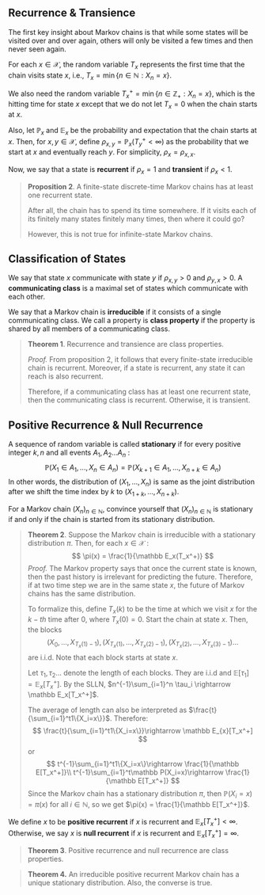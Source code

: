 ## Recurrence & Transience

The first key insight about Markov chains is that while some states will be visited over and over again, others will only be visited a few times and then never seen again.

For each $x\in\mathcal{X}$, the random variable $T_x$ represents the first time that the chain visits state $x$, i.e., $T_x = \min\{n\in\mathbb{N}: X_n = x\}$. 

We also need the random variable $T_x^{+} = \min\{n\in\mathbb{Z_+}:X_n=x\}$, which is the hitting time for state $x$ except that we do not let $T_x = 0$ when the chain starts at $x$. 

Also, let $\mathbb{P}_x$ and $\mathbb E_x$ be the probability and expectation that the chain starts at $x$. Then, for $x,y\in\mathcal{X}$, define $\rho_{x,y}=\mathbb{P}_{x}(T_{y}^{+}<\infty)$ as the probability that we start at $x$ and eventually reach $y$. For simplicity, $\rho_x = \rho_{x,x}$. 

Now, we say that a state is **recurrent** if $\rho_x = 1$ and **transient** if $\rho_{x}<1$. 

> **Proposition 2**. A finite-state discrete-time Markov chains has at least one recurrent state. 
>
> After all, the chain has to spend its time somewhere. If it visits each of its finitely many states finitely many times, then where it could go? 
>
> However, this is not true for infinite-state Markov chains. 

## Classification of States

We say that state $x$ communicate with state $y$ if $\rho_{x,y}>0$ and $\rho_{y,x}>0$. A **communicating class** is a maximal set of states which communicate with each other. 

We say that a Markov chain is **irreducible** if it consists of a single communicating class. We call a property is **class property** if the property is shared by all members of a communicating class. 

> **Theorem 1**. Recurrence and transience are class properties. 
>
> *Proof.* From proposition $2$, it follows that every finite-state irreducible chain is recurrent. Moreover, if a state is recurrent, any state it can reach is also recurrent. 
>
> Therefore, if a communicating class has at least one recurrent state, then the communicating class is recurrent. Otherwise, it is transient. 

## Positive Recurrence & Null Recurrence

A sequence of random variable is called **stationary** if for every positive integer $k,n$ and all events $A_1, A_2...A_n$ :
$$
\mathbb{P}(X_1\in A_1, ..., X_n\in A_n) = \mathbb{P}(X_{k+1}\in A_{1},...,X_{n+k}\in A_{n})
$$
In other words, the distribution of $(X_1,...,X_n)$ is same as the joint distribution after we shift the time index by $k$ to $(X_{1+k},...,X_{n+k})$. 

For a Markov chain $(X_n)_{n\in\mathbb N}$, convince yourself that $(X_n)_{n\in\mathbb N}$ is stationary if and only if the chain is started from its stationary distribution. 

> **Theorem 2**. Suppose the Markov chain is irreducible with a stationary distribution $\pi$. Then, for each $x\in \mathcal X$ : 
> $$
> \pi(x) = \frac{1}{\mathbb E_x(T_x^+)}
> $$
> *Proof.* The Markov property says that once the current state is known, then the past history is irrelevant for predicting the future. Therefore, if at two time step we are in the same state $x$, the future of Markov chains has the same distribution. 
>
> To formalize this, define $T_x(k)$ to be the time at which we visit $x$ for the $k-th$ time after $0$, where $T_x(0) = 0$. Start the chain at state $x$. Then, the blocks
> $$
> (X_0, ...,X_{T_x(1)-1}), (X_{T_{x}(1)}, ...,X_{T_x(2)-1}),(X_{T_x(2)},...,X_{T_x(3)-1})...
> $$
> are i.i.d. Note that each block starts at state $x$. 
>
> Let $\tau_1,\tau_2...$ denote the length of each blocks. They are i.i.d and $\mathbb E[\tau_1]=\mathbb E_x[T_x^+]$. By the SLLN, $n^{-1}\sum_{i=1}^n \tau_i \rightarrow \mathbb E_x[T_x^+]$. 
>
> The average of length can also be interpreted as $\frac{t}{\sum_{i=1}^t1\{X_i=x\}}$. Therefore: 
> $$
> \frac{t}{\sum_{i=1}^t1\{X_i=x\}}\rightarrow \mathbb E_{x}[T_x^+]
> $$
> or
> $$
> t^{-1}\sum_{i=1}^t1\{X_i=x\}\rightarrow \frac{1}{\mathbb E[T_x^+]}\\
> t^{-1}\sum_{i=1}^t\mathbb P(X_i=x)\rightarrow \frac{1}{\mathbb E[T_x^+]}
> $$
> Since the Markov chain has a stationary distribution $\pi$, then $\mathbb P(X_i=x) = \pi(x)$ for all $i\in\mathbb N$, so we get $\pi(x) = \frac{1}{\mathbb E[T_x^+]}$. 

We define $x$ to be **positive recurrent** if $x$ is recurrent and $\mathbb E_x[T_x^+]<\infty$. Otherwise, we say $x$ is **null recurrent** if $x$ is recurrent and $\mathbb E_x[T_x^+] = \infty$. 

> **Theorem 3**. Positive recurrence and null recurrence are class properties. 

> **Theorem 4.** An irreducible positive recurrent Markov chain has a unique stationary distribution. Also, the converse is true. 